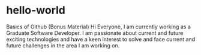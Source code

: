 # hello-world
Basics of Github (Bonus Material)
Hi Everyone,
I am currently working as a Graduate Software Developer. I am passionate about current and future exciting technologies and have a keen interest to solve and face current and future challenges in the area I am working on.
